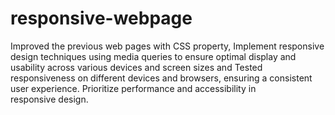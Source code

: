 # responsive-webpage

Improved the previous web pages with CSS property, Implement responsive design
techniques using media queries to ensure optimal display and usability across
various devices and screen sizes and Tested responsiveness on different devices 
and browsers, ensuring a consistent user experience. Prioritize performance and
accessibility in responsive design.
